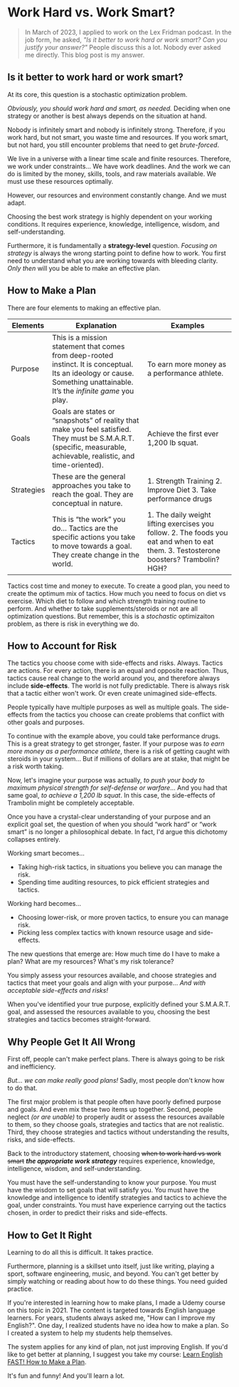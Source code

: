 # Work Hard vs. Work Smart?

> In March of 2023, I applied to work on the Lex Fridman podcast. In the job form, he asked, *"Is it better to work hard or work smart? Can you justify your answer?"* People discuss this a lot. Nobody ever asked me directly. This blog post is my answer.

## Is it better to work hard or work smart?

At its core, this question is a stochastic optimization problem.

*Obviously, you should work hard and smart, as needed.* Deciding when one strategy or another is best always depends on the situation at hand.

Nobody is infinitely smart and nobody is infinitely strong. Therefore, if you work hard, but not smart, you waste time and resources. If you work smart, but not hard, you still encounter problems that need to get *brute-forced*. 

We live in a universe with a linear time scale and finite resources. Therefore, we work under constraints... We have work deadlines. And the work we can do is limited by the money, skills, tools, and raw materials available. We must use these resources optimally. 

However, our resources and environment constantly change. And we must adapt.

Choosing the best work strategy is highly dependent on your working conditions. It requires experience, knowledge, intelligence, wisdom, and self-understanding.

Furthermore, it is fundamentally a **strategy-level** question. *Focusing on strategy* is always the wrong starting point to define how to work. You first need to understand what you are working towards with bleeding clarity. *Only then* will you be able to make an effective plan.

## How to Make a Plan

There are four elements to making an effective plan.

| Elements   | Explanation                                                                                                                                                              | Examples                                                                                                                                |
|------------|--------------------------------------------------------------------------------------------------------------------------------------------------------------------------|-----------------------------------------------------------------------------------------------------------------------------------------|
| Purpose    | This is a mission statement that comes from deep-rooted instinct. It is conceptual. Its an ideology or cause. Something unattainable. It’s the *infinite game* you play. | To earn more money as a performance athlete.                                                                                            |
| Goals      | Goals are states or “snapshots” of reality that make you feel satisfied.  They must be S.M.A.R.T. (specific, measurable, achievable, realistic, and time-oriented).      | Achieve the first ever 1,200 lb squat.                                                                                                  |
| Strategies | These are the general approaches you take to reach the goal. They are conceptual in nature.                                                                              | 1. Strength Training 2. Improve Diet  3. Take performance drugs                                                                         |
| Tactics    | This is “the work” you do… Tactics are the specific actions you take to move towards a goal. They create change in the world.                                            | 1. The daily weight lifting exercises you follow.  2. The foods you eat and when to eat them. 3. Testosterone boosters? Trambolin? HGH? |

<!-- @TODO -->
Tactics cost time and money to execute. To create a good plan, you need to create the optimum mix of tactics. How much you need to focus on diet vs exercise. Which diet to follow and which strength training routine to perform. And whether to take supplements/steroids or not are all optimization questions. But remember, this is a *stochastic* optimizaiton problem, as there is risk in everything we do.

## How to Account for Risk

The tactics you choose come with side-effects and risks. Always. Tactics are actions. For every action, there is an equal and opposite reaction. Thus, tactics cause real change to the world around you, and therefore always include **side-effects**. The world is not fully predictable. There is always risk that a tactic either won't work. Or even create unimagined side-effects.

People typically have multiple purposes as well as multiple goals. The side-effects from the tactics you choose can create problems that conflict with other goals and purposes. 

To continue with the example above, you could take performance drugs. This is a great strategy to get stronger, faster. If your purpose was *to earn more money as a performance athlete*, there is a risk of getting caught with steroids in your system... But if millions of dollars are at stake, that might be a risk worth taking.

Now, let's imagine your purpose was actually, *to push your body to maximum physical strength for self-defense or warfare*... And you had that same goal, *to achieve a 1,200 lb squat*. In this case, the side-effects of Trambolin might be completely acceptable.

Once you have a crystal-clear understanding of your purpose and an explicit goal set, the question of when you should “work hard” or “work smart” is no longer a philosophical debate. In fact, I'd argue this dichotomy collapses entirely.

Working smart becomes...
- Taking high-risk tactics, in situations you believe you can manage the risk.
- Spending time auditing resources, to pick efficient strategies and tactics.

Working hard becomes...
- Choosing lower-risk, or more proven tactics, to ensure you can manage risk.
- Picking less complex tactics with known resource usage and side-effects.

The new questions that emerge are: How much time do I have to make a plan? What are my resources? What's my risk tolerance?

You simply assess your resources available, and choose strategies and tactics that meet your goals and align with your purpose... *And with acceptable side-effects and risks!*

When you've identified your true purpose, explicitly defined your S.M.A.R.T. goal, and assessed the resources available to you, choosing the best strategies and tactics becomes straight-forward.

## Why People Get It All Wrong

First off, people can't make perfect plans. There is always going to be risk and inefficiency.

*But... we can make really good plans!* Sadly, most people don't know how to do that.

The first major problem is that people often have poorly defined purpose and goals. And even mix these two items up together. Second, people neglect *(or are unable)* to properly audit or assess the resources available to them, so they choose goals, strategies and tactics that are not realistic. Third, they choose strategies and tactics without understanding the results, risks, and side-effects.

Back to the introductory statement, choosing ~~when to work hard vs work smart~~ ***the appropriate work strategy*** requires experience, knowledge, intelligence, wisdom, and self-understanding.

You must have the self-understanding to know your purpose. 
You must have the wisdom to set goals that will satisfy you. 
You must have the knowledge and intelligence to identify strategies and tactics to achieve the goal, under constraints. You must have experience carrying out the tactics chosen, in order to predict their risks and side-effects.

## How to Get It Right

Learning to do all this is difficult. It takes practice.

Furthermore, planning is a skillset unto itself, just like writing, playing a sport, software engineering, music, and beyond. You can't get better by simply watching or reading about how to do these things. You need guided practice.

If you're interested in learning how to make plans, I made a Udemy course on this topic in 2021. The content is targeted towards English language learners. For years, students always asked me, "How can I improve my English?". One day, I realized students have no idea how to make a plan. So I created a system to help my students help themselves. 

The system applies for any kind of plan, not just improving English. If you'd like to get better at planning, I suggest you take my course: [Learn English FAST! How to Make a Plan](https://www.udemy.com/course/learn-english-faster-how-to-make-a-plan/?referralCode=4E68EE654F252BD53D56).

It's fun and funny! And you'll learn a lot.